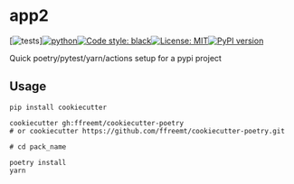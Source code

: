 # app2
[![tests](https://github.com/ffreemt/app2/actions/workflows/routine-tests.yml/badge.svg)][![python](https://img.shields.io/static/v1?label=python+&message=3.7%2B&color=blue)](https://img.shields.io/static/v1?label=python+&message=3.7%2B&color=blue)[![Code style: black](https://img.shields.io/badge/code%20style-black-000000.svg)](https://github.com/psf/black)[![License: MIT](https://img.shields.io/badge/License-MIT-yellow.svg)](https://opensource.org/licenses/MIT)[![PyPI version](https://badge.fury.io/py/app2.svg)](https://badge.fury.io/py/app2)

Quick poetry/pytest/yarn/actions setup for a pypi project

## Usage

```shell
pip install cookiecutter

cookiecutter gh:ffreemt/cookiecutter-poetry
# or cookiecutter https://github.com/ffreemt/cookiecutter-poetry.git

# cd pack_name

poetry install
yarn
```